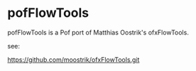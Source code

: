 # pofFlowTools

pofFlowTools is a Pof port of Matthias Oostrik's ofxFlowTools.

see:

https://github.com/moostrik/ofxFlowTools.git
